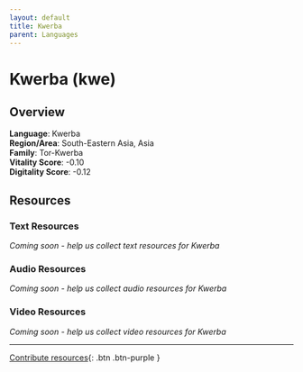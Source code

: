 ```yaml
---
layout: default
title: Kwerba
parent: Languages
---
```


# Kwerba (kwe)

## Overview

**Language**: Kwerba  
**Region/Area**: South-Eastern Asia, Asia  
**Family**: Tor-Kwerba  
**Vitality Score**: -0.10  
**Digitality Score**: -0.12  

## Resources

### Text Resources
*Coming soon - help us collect text resources for Kwerba*

### Audio Resources
*Coming soon - help us collect audio resources for Kwerba*

### Video Resources
*Coming soon - help us collect video resources for Kwerba*

---

[Contribute resources](https://fairtrain.github.io/){: .btn .btn-purple }
